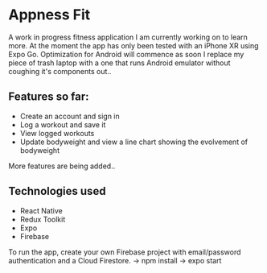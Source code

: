 # Appness Fit

A work in progress fitness application I am currently working on to learn more. At the moment the app has only been tested with an iPhone XR using Expo Go.
Optimization for Android will commence as soon I replace my piece of trash laptop with a one that runs Android emulator without coughing it's components out..

## Features so far:
- Create an account and sign in
- Log a workout and save it
- View logged workouts
- Update bodyweight and view a line chart showing the evolvement of bodyweight

More features are being added..

## Technologies used
- React Native
- Redux Toolkit
- Expo
- Firebase

To run the app, create your own Firebase project with email/password authentication and a Cloud Firestore.
-> npm install
-> expo start
